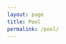 ```yaml
---
layout: page
title: Pool
permalink: /pool/
---
```


<script>

var characters = {
	count: 0,
	appear: function(menu) {
		// select a geometric char from array
		// var menu = ['•','◊','∆'];

		// select random integer from 0-2
		var dart = new Random();
		dart = Math.floor(dart* menu.length );
		var character = menu[dart];

		var idName = 'char-' + this.count++;
		// insert at the beginning of the body element
		$('LIb22').prepend('<span class="character" id="' + idName+ '">'  + character + '</span>');
		// style it with css?
	},
	disappear: function() {
		$('.character').hide();
	},
	move: function(destX, destY, count) {
		var whichChar = Math.floor(Math.random()*characters.count);
		alert(characters.count);
		$('.character').animate(
			{ top: destY, left: destX },
		  	3000
		);
	},
	// characters.newColor(blue);
	// change the characters to a random color, using hsl values
	newColor: function get_random_color() {
	    var color = "";
		    for(var i = 0; i < 3; i++) {
		        var sub = Math.floor(Math.random() * 256).toString(16);
		        color += (sub.length == 1 ? "0" + sub : sub);
		    }
		    return "#" + blue;
		}


	}
};

characters.appear(['•','◊','∆']);
$('body').click( function(event) {
	alert(event.pageX);
	alert(event.pageY);
	characters.move(event.pageX, event.pageY, characters.count)
});




<style>
.character {
	position: absolute;
	font-size: 60px;
}
</style>

![ nature Picture ](/assets/nature.jpg)
</script>

